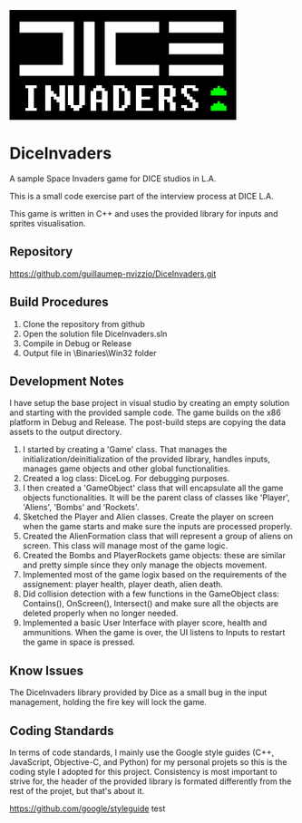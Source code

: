 ![Dice Invaders](/Content/Images/DICE_Invaders.png?raw=true "Dice Invaders")

# DiceInvaders
A sample Space Invaders game for DICE studios in L.A.

This is a small code exercise part of the interview process at DICE L.A.

This game is written in C++ and uses the provided library for inputs and sprites visualisation.

Repository
----------------

https://github.com/guillaumep-nvizzio/DiceInvaders.git


Build Procedures
----------------

1) Clone the repository from github
2) Open the solution file DiceInvaders.sln
3) Compile in Debug or Release
4) Output file in \Binaries\Win32 folder

Development Notes
-----------------

I have setup the base project in visual studio by creating an empty solution and starting with the provided sample code. The game builds on the x86 platform in Debug and Release. The post-build steps are copying 
the data assets to the output directory.

1) I started by creating a 'Game' class. That manages the initialization/deinitialization of the provided library, handles inputs, manages game objects and other global functionalities. 
2) Created a log class: DiceLog. For debugging purposes.
3) I then created a 'GameObject' class that will encapsulate all the game objects functionalities. It will be the parent class of classes like 'Player', 'Aliens', 'Bombs' and 'Rockets'. 
4) Sketched the Player and Alien classes. Create the player on screen when the game starts and make sure the inputs are processed properly.
5) Created the AlienFormation class that will represent a group of aliens on screen. This class will manage most of the game logic.
6) Created the Bombs and PlayerRockets game objects: these are similar and pretty simple since they only manage the objects movement.
7) Implemented most of the game logix based on the requirements of the assignement: player health, player death, alien death.
8) Did collision detection with a few functions in the GameObject class: Contains(), OnScreen(), Intersect() and make sure all the objects are deleted properly when no longer needed.
9) Implemented a basic User Interface with player score, health and ammunitions. When the game is over, the UI listens to Inputs to restart the game in space is pressed.


Know Issues
-----------------

The DiceInvaders library provided by Dice as a small bug in the input management, holding the fire key will lock the game.


Coding Standards
-----------------
In terms of code standards, I mainly use the Google style guides (C++, JavaScript, Objective-C, and Python) for my personal projets so this is the coding style I adopted for this project.
Consistency is most important to strive for, the header of the provided library is formated differently from the rest of the projet, but that's about it.

https://github.com/google/styleguide
 test 
